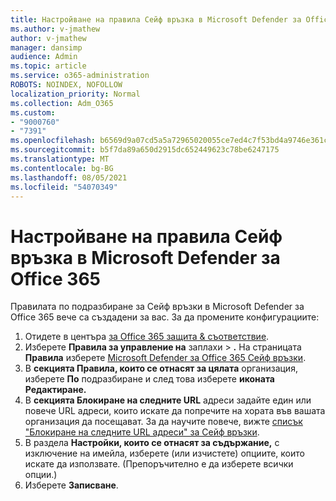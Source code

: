 ```yaml
---
title: Настройване на правила Сейф връзка в Microsoft Defender за Office 365
ms.author: v-jmathew
author: v-jmathew
manager: dansimp
audience: Admin
ms.topic: article
ms.service: o365-administration
ROBOTS: NOINDEX, NOFOLLOW
localization_priority: Normal
ms.collection: Adm_O365
ms.custom:
- "9000760"
- "7391"
ms.openlocfilehash: b6569d9a07cd5a5a72965020055ce7ed4c7f53bd4a9746e361c805c8410c0cde
ms.sourcegitcommit: b5f7da89a650d2915dc652449623c78be6247175
ms.translationtype: MT
ms.contentlocale: bg-BG
ms.lasthandoff: 08/05/2021
ms.locfileid: "54070349"
---
```

# <a name="set-up-safe-link-policies-in-microsoft-defender-for-office-365"></a>Настройване на правила Сейф връзка в Microsoft Defender за Office 365

Правилата по подразбиране за Сейф връзки в Microsoft Defender за Office 365 вече са създадени за вас. За да промените конфигурациите:

1. Отидете в центъра [за Office 365 защита & съответствие](https://go.microsoft.com/fwlink/p/?linkid=2077143).
2. Изберете **Правила за управление на** заплахи  >  **.** На страницата **Правила** изберете [Microsoft Defender за Office 365 Сейф връзки](https://go.microsoft.com/fwlink/?linkid=2101058).
3. В **секцията Правила, които се отнасят за цялата** организация, изберете **По** подразбиране и след това изберете **иконата Редактиране.**
4. В **секцията Блокиране на следните URL** адреси задайте един или повече URL адреси, които искате да попречите на хората във вашата организация да посещават. За да научите повече, вижте [списък "Блокиране на следните URL адреси" за Сейф връзки](https://go.microsoft.com/fwlink/?linkid=2092123).
5. В раздела **Настройки, които се отнасят за съдържание,** с изключение на имейла, изберете (или изчистете) опциите, които искате да използвате. (Препоръчително е да изберете всички опции.)
6. Изберете **Записване**.
